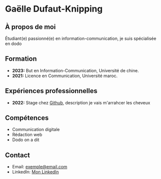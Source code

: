 # Gaëlle Dufaut-Knipping

## À propos de moi
Étudiant(e) passionné(e) en information-communication, je suis spécialisée en dodo

## Formation
- **2023:** But en Information-Communication, Université de chine.
- **2021:** Licence en Communication, Université maroc.

## Expériences professionnelles
- **2022:** Stage chez [Github](#), description je vais m'arrahcer les cheveux

## Compétences
- Communication digitale
- Rédaction web
- Dodo on a dit

## Contact
- Email: exemple@email.com
- LinkedIn: [Mon LinkedIn](https://www.linkedin.com/in/monprofil/)

